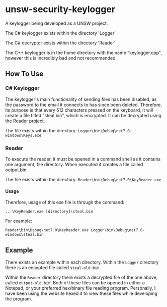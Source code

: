 # unsw-security-keylogger
A keylogger being developed as a UNSW project.

The C# keylogger exists within the directory 'Logger'

The C# decryptor exists within the directory 'Reader'

The C++ keylogger is in the home directory with the name "keylogger.cpp", however this is incredibly bad and not recommended.

## How To Use

### C# Keylogger

The keylogger's main functionality of sending files has been disabled, as the password to the email it connects to has since been deleted. Therefore, its purpose is that every 512 characters pressed on the keyboard, it will create a file titled "steal.bin", which is encrypted. It can be decrypted using the Reader project.

The file exists within the directory:
`Logger\bin\Debug\net7.0-windows\Keys.exe`

### Reader

To execute the reader, it must be opened in a command shell as it contains one argument, file directory. When executed it creates a file called output.bin

The file exists within the directory:
`Reader\bin\Debug\net7.0\KeyReader.exe`

#### Usage
Therefore, usage of this exe file is through the command:

`...\KeyReader.exe [directory]\steal.bin`

For example:

`Reader\bin\Debug\net7.0\KeyReader.exe Logger\bin\Debug\net7.0-windows\steal.bin`

## Example

There exists an example within each directory. Within the `Logger` directory there is an encypted file called `steal-old.bin`.

Within the `Reader` directory there exists a decrypted file of the one above, called `output-old.bin`. Both of these files can be opened in either a Notepad, or your preferred hex/binary file reading program. Personally, I have been using the website hexed.it to view these files while developing the program.